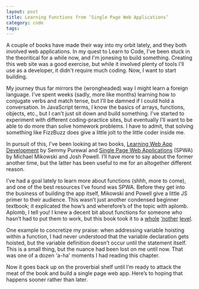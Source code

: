 ```yaml
---
layout: post
title: Learning Functions from ‘Single Page Web Applications’
category: code
tags: 
---
```


A couple of books have made their way into my orbit lately, and they both involved web applications. In my quest to Learn to Code, I've been stuck in the theoritical for a while now, and I'm jonesing to build something. Creating this web site was a good exercise, but while it involved plenty of tools I'll use as a developer, it didn't require much coding. Now, I want to start building.

My journey thus far mirrors the (wrongheaded) way I might learn a foreign language. I've spent weeks (sadly, more like months) learning how to conjugate verbs and match tense, but I'll be damned if I could hold a conversation. In JavaScript terms, I know the basics of arrays, functions, objects, etc., but I can't just sit down and build something. I've started to experiment with different coding-practice sites, but eventually I’ll want to be able to do more than solve homework problems. I have to admit, that solving something like FizzBuzz does give a little jolt to the little coder inside me.

In pursuit of this, I've been looking at two books, [Learning Web App Development](http://learningwebappdev.com/) by Semmy Purewal and [Single Page Web Applications](http://www.manning.com/mikowski/) (SPWA) by Michael Mikowski and Josh Powell. I’ll have more to say about the former another time, but the latter has been useful to me for an altogether different reason. 

I’ve had a goal lately to learn more about functions (shhh, more to come), and one of the best resources I’ve found was SPWA. Before they get into the business of building the app itself, Mikowski and Powell give a little JS primer to their audience. This wasn’t just another condensed beginner textbook; it explicated the how’s and wherefore’s of the topic with aplomb. Aplomb, I tell you! I knew a decent bit about functions for someone who hasn’t had to put them to work, but this book took it to a [whole](https://www.youtube.com/watch?v=zAUOxQyxKv0) [‘nother](https://www.youtube.com/watch?v=LLgmR-HCCW0) [level](https://www.youtube.com/watch?v=YJnGRuidOXI). 

One example to concretize my praise: when addressing variable hoisting within a function, I had never understood that the variable declaration gets hoisted, but the variable definition doesn’t occur until the statement itself. This is a small thing, but the nuance had been lost on me until now. That was one of a dozen 'a-ha' moments I had reading this chapter.

Now it goes back up on the proverbial shelf until I’m ready to attack the meat of the book and build a single page web app. Here’s to hoping that happens sooner rather than later. 
